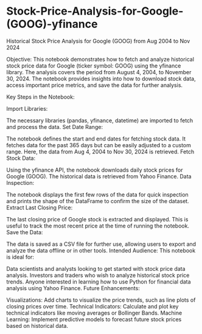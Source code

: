 # Stock-Price-Analysis-for-Google-(GOOG)-yfinance

Historical Stock Price Analysis for Google (GOOG) from Aug 2004 to Nov 2024

Objective:
This notebook demonstrates how to fetch and analyze historical stock price data for Google (ticker symbol: GOOG) using the yfinance library. The analysis covers the period from August 4, 2004, to November 30, 2024. The notebook provides insights into how to download stock data, access important price metrics, and save the data for further analysis.

Key Steps in the Notebook:

Import Libraries:

The necessary libraries (pandas, yfinance, datetime) are imported to fetch and process the data.
Set Date Range:

The notebook defines the start and end dates for fetching stock data. It fetches data for the past 365 days but can be easily adjusted to a custom range. Here, the data from Aug 4, 2004 to Nov 30, 2024 is retrieved.
Fetch Stock Data:

Using the yfinance API, the notebook downloads daily stock prices for Google (GOOG). The historical data is retrieved from Yahoo Finance.
Data Inspection:

The notebook displays the first few rows of the data for quick inspection and prints the shape of the DataFrame to confirm the size of the dataset.
Extract Last Closing Price:

The last closing price of Google stock is extracted and displayed. This is useful to track the most recent price at the time of running the notebook.
Save the Data:

The data is saved as a CSV file for further use, allowing users to export and analyze the data offline or in other tools.
Intended Audience: This notebook is ideal for:

Data scientists and analysts looking to get started with stock price data analysis.
Investors and traders who wish to analyze historical stock price trends.
Anyone interested in learning how to use Python for financial data analysis using Yahoo Finance.
Future Enhancements:

Visualizations: Add charts to visualize the price trends, such as line plots of closing prices over time.
Technical Indicators: Calculate and plot key technical indicators like moving averages or Bollinger Bands.
Machine Learning: Implement predictive models to forecast future stock prices based on historical data.
